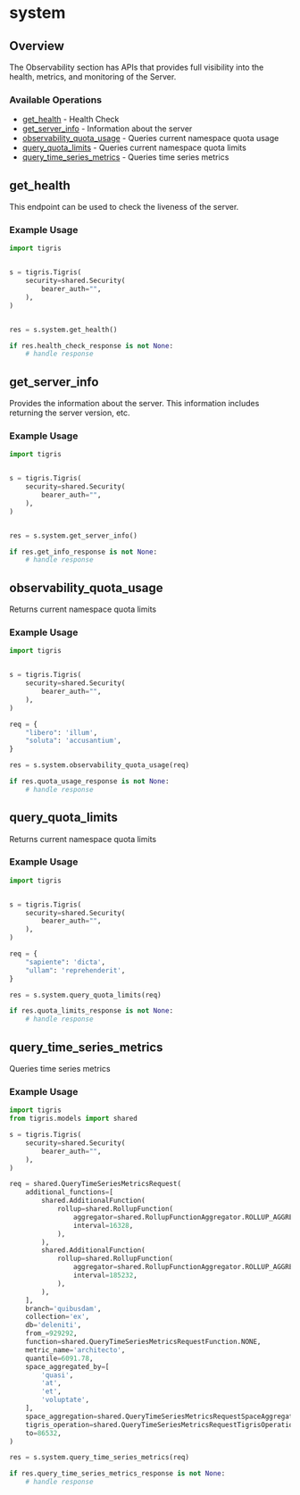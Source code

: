 # system

## Overview

The Observability section has APIs that provides full visibility into the health, metrics, and monitoring of the Server.

### Available Operations

* [get_health](#get_health) - Health Check
* [get_server_info](#get_server_info) - Information about the server
* [observability_quota_usage](#observability_quota_usage) - Queries current namespace quota usage
* [query_quota_limits](#query_quota_limits) - Queries current namespace quota limits
* [query_time_series_metrics](#query_time_series_metrics) - Queries time series metrics

## get_health

This endpoint can be used to check the liveness of the server.

### Example Usage

```python
import tigris


s = tigris.Tigris(
    security=shared.Security(
        bearer_auth="",
    ),
)


res = s.system.get_health()

if res.health_check_response is not None:
    # handle response
```

## get_server_info

Provides the information about the server. This information includes returning the server version, etc.

### Example Usage

```python
import tigris


s = tigris.Tigris(
    security=shared.Security(
        bearer_auth="",
    ),
)


res = s.system.get_server_info()

if res.get_info_response is not None:
    # handle response
```

## observability_quota_usage

Returns current namespace quota limits

### Example Usage

```python
import tigris


s = tigris.Tigris(
    security=shared.Security(
        bearer_auth="",
    ),
)

req = {
    "libero": 'illum',
    "soluta": 'accusantium',
}

res = s.system.observability_quota_usage(req)

if res.quota_usage_response is not None:
    # handle response
```

## query_quota_limits

Returns current namespace quota limits

### Example Usage

```python
import tigris


s = tigris.Tigris(
    security=shared.Security(
        bearer_auth="",
    ),
)

req = {
    "sapiente": 'dicta',
    "ullam": 'reprehenderit',
}

res = s.system.query_quota_limits(req)

if res.quota_limits_response is not None:
    # handle response
```

## query_time_series_metrics

Queries time series metrics

### Example Usage

```python
import tigris
from tigris.models import shared

s = tigris.Tigris(
    security=shared.Security(
        bearer_auth="",
    ),
)

req = shared.QueryTimeSeriesMetricsRequest(
    additional_functions=[
        shared.AdditionalFunction(
            rollup=shared.RollupFunction(
                aggregator=shared.RollupFunctionAggregator.ROLLUP_AGGREGATOR_COUNT,
                interval=16328,
            ),
        ),
        shared.AdditionalFunction(
            rollup=shared.RollupFunction(
                aggregator=shared.RollupFunctionAggregator.ROLLUP_AGGREGATOR_MIN,
                interval=185232,
            ),
        ),
    ],
    branch='quibusdam',
    collection='ex',
    db='deleniti',
    from_=929292,
    function=shared.QueryTimeSeriesMetricsRequestFunction.NONE,
    metric_name='architecto',
    quantile=6091.78,
    space_aggregated_by=[
        'quasi',
        'at',
        'et',
        'voluptate',
    ],
    space_aggregation=shared.QueryTimeSeriesMetricsRequestSpaceAggregation.AVG,
    tigris_operation=shared.QueryTimeSeriesMetricsRequestTigrisOperation.READ,
    to=86532,
)

res = s.system.query_time_series_metrics(req)

if res.query_time_series_metrics_response is not None:
    # handle response
```
